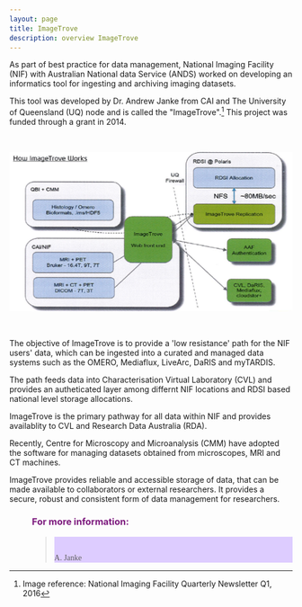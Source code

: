 ```yaml
---
layout: page
title: ImageTrove 
description: overview ImageTrove
---
```


As part of best practice for data management, National Imaging Facility (NIF) 
with Australian National data Service (ANDS) worked on developing an informatics tool for 
ingesting and archiving imaging datasets. 

This tool was developed by Dr. Andrew Janke from CAI and The University of Queensland (UQ) node and 
is called the "ImageTrove".[^1] This project was funded through a grant in 2014.

[^1]:Image reference: National Imaging Facility Quarterly Newsletter Q1, 2016

<dl>
<dd> <br> </dd>
</dl>

![alt text](/images/imagetrove.png)

<dl>
<dd> <br> </dd>
</dl>

The objective of ImageTrove is to provide a 'low resistance' path for the NIF users' data, which
can be ingested into a curated and managed data systems such as the OMERO, Mediaflux, LiveArc, DaRIS and
myTARDIS.

The path feeds data into Characterisation Virtual Laboratory (CVL) and provides an autheticated layer
among differnt NIF locations and RDSI based national level storage allocations.

ImageTrove is the primary pathway for all data within NIF and provides availablity to CVL and Research
Data Australia (RDA).

Recently, Centre for Microscopy and Microanalysis (CMM) have adopted the software for managing datasets 
obtained from microscopes, MRI and CT machines.

ImageTrove provides reliable and accessible storage of data, that can be made available to collaborators or external researchers.
It provides a secure, robust and consistent form of data management for researchers.

<dl>

<dd> <h3 style="color:#7d1b7e;"> For more information: </h3> </dd>

<dd> <blockquote> <div style="background-color:#ddccff; font-style:normal; font-family:Times New Roman;"> <br>

A. Janke <br>

</div></blockquote> </dd>

</dl>

